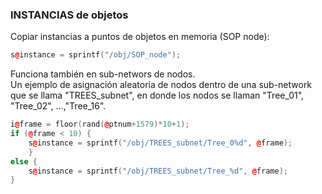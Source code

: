### INSTANCIAS de objetos

Copiar instancias a puntos de objetos en memoria (SOP node):
```C++
s@instance = sprintf("/obj/SOP_node");
```
Funciona también en sub-networs de nodos.   
Un ejemplo de asignación aleatoria de nodos dentro de una sub-network que se llama "TREES_subnet", en donde los nodos se llaman "Tree_01", "Tree_02", ...,"Tree_16".   

```C++
i@frame = floor(rand(@ptnum+1579)*10+1);
if (@frame < 10) {
    s@instance = sprintf("/obj/TREES_subnet/Tree_0%d", @frame);
    }
else {
    s@instance = sprintf("/obj/TREES_subnet/Tree_%d", @frame);
}

```
